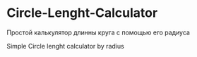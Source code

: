 # Circle-Lenght-Calculator

Простой калькулятор длинны круга с помощью его радиуса

Simple Circle lenght calculator by radius

